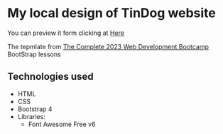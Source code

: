 # My local design of TinDog website

You can preview it form clicking at <a href="https://minasanta.github.io/TinDog-Website/" target="_blank">Here</a>

The tepmlate from <a href="https://www.udemy.com/course/the-complete-web-development-bootcamp/" target="_blank">The Complete 2023 Web Development Bootcamp</a> BootStrap lessons

## Technologies used

- HTML
- CSS
- Bootstrap 4
- Libraries:
  - Font Awesome Free v6
